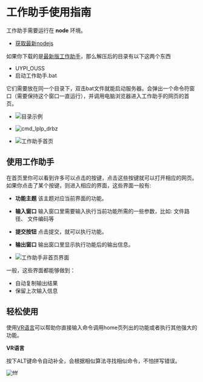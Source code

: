 # 工作助手使用指南

工作助手需要运行在 **node** 环境。
* [获取最新nodejs](https://nodejs.org/)

如果你下载的是[最新版工作助手](https://drive.weixin.qq.com/s?k=AFkAbAfYAAkQWfpA6V)，那么解压后的目录有以下这两个东西

* UYPI_OUSS
* 启动工作助手.bat

它们需要放在同一个目录下，双击bat文件就能启动服务器。会弹出一个命令符窗口（需要保持这个窗口一直运行），并调用电脑浏览器进入工作助手的网页的首页。

* ![目录示例](/img/drbz_nikc.png)

* ![cmd_lplp_drbz](./img/cmd_lplp_drbz.png)

* ![工作助手首页](/img/uypi_ouss_nmhy.png)

## 使用工作助手

在首页里你可以看到许多可以点击的按键，点击这些按键就可以打开相应的网页。如果你点击了某个按键，则进入相应的界面，这些界面一般有:

* **功能主题** 该主题对应当前界面的功能。
* **输入窗口** 输入窗口里需要输入执行当前功能所需的一些参数，比如: 文件路径、 文件编码等
* **提交按钮** 点击提交，就可以执行功能。
* **输出窗口** 输出窗口里显示执行功能后的输出信息。

* ![工作助手非首页界面](/img/uypi_ouss_ft_nmhy.png)

一般，这些界面都能够做到：

* 自动复制输出结果
* 保留上次输入信息 

## 轻松使用

使用[VR语言](http://localhost:3009/VR_EBWU_BRTZ_FS)可以帮助你直接输入命令调用home页列出的功能或者执行其他强大的功能。


**VR语言**

按下ALT键命令自动补全，会根据相似算法寻找相似命令，不怕拼写错误。

![fff](/img/gifbestmaker1672396203769.gif)